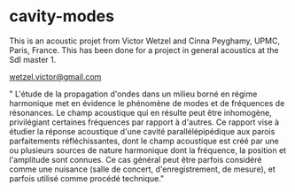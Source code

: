 # cavity-modes
This is an acoustic projet from Victor Wetzel and Cinna Peyghamy, UPMC, Paris, France.
This has been done for a project in general acoustics at the SdI master 1.

wetzel.victor@gmail.com


" L'étude de la propagation d'ondes dans un milieu borné en régime harmonique met en évidence le phénomène de modes et de fréquences de résonances. Le champ acoustique qui en résulte peut être inhomogène, privilégiant certaines fréquences par rapport à d'autres.
Ce rapport vise à étudier la réponse acoustique d'une cavité parallélépipédique aux parois parfaitements réfléchissantes, dont le champ acoustique est créé par une ou plusieurs sources de nature harmonique dont la fréquence, la position et l'amplitude sont connues.
Ce cas général peut être parfois considéré comme une nuisance (salle de concert, d'enregistrement, de mesure), et parfois utilisé comme procédé technique."
